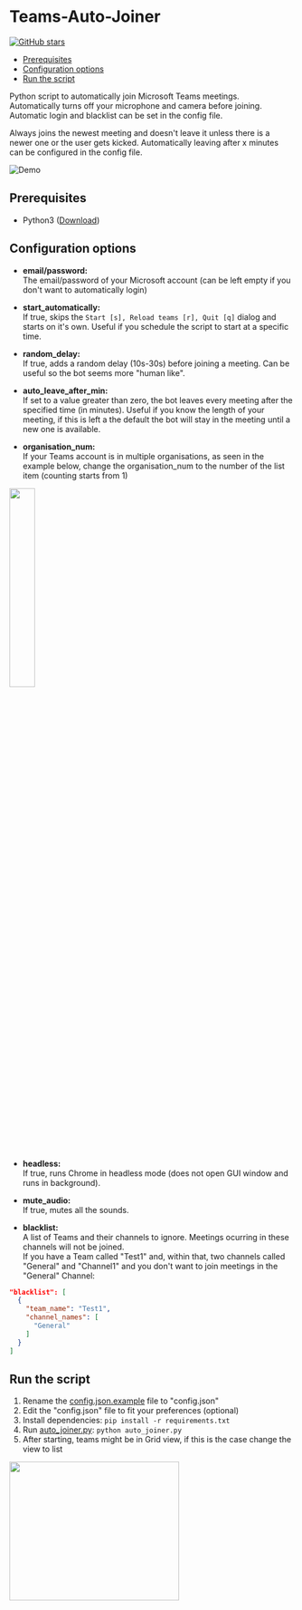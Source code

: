
# Teams-Auto-Joiner  
[![GitHub stars](https://img.shields.io/github/stars/TobiasPankner/Teams-Auto-Joiner.svg?style=social&label=Star)](https://GitHub.com/TobiasPankner/Teams-Auto-Joiner/stargazers/)    


- [Prerequisites](#prerequisites)
-  [Configuration options](#configuration-options)
- [Run the script](#run-the-script)  

Python script to automatically join Microsoft Teams meetings.  
Automatically turns off your microphone and camera before joining. Automatic login and blacklist can be set in the config file.  
  
Always joins the newest meeting and doesn't leave it unless there is a newer one or the user gets kicked. Automatically leaving after x minutes can be configured in the config file.  
  
![Demo](https://imgur.com/VQOJl8w.gif)

## Prerequisites  
  
 - Python3 ([Download](https://www.python.org/downloads/))  
   
## Configuration options  
  
- **email/password:**  
The email/password of your Microsoft account (can be left empty if you don't want to automatically login)  

- **start_automatically:**  
If true, skips the `Start [s], Reload teams [r], Quit [q]` dialog and starts on it's own. Useful if you schedule the script to start at a specific time.  

- **random_delay:**  
If true, adds a random delay (10s-30s) before joining a meeting. Can be useful so the bot seems more "human like".  

- **auto_leave_after_min:**  
If set to a value greater than zero, the bot leaves every meeting after the specified time (in minutes). Useful if you know the length of your meeting, if this is left a the default the bot will stay in the meeting until a new one is available.

- **organisation_num:**     
If your Teams account is in multiple organisations, as seen in the example below, change the organisation_num to the number of the list item (counting starts from 1)  
<img width="30%" src="https://imgur.com/CWpK4wk.png">

- **headless:**     
If true, runs Chrome in headless mode (does not open GUI window and runs in background).

- **mute_audio:**     
If true, mutes all the sounds.

- **blacklist:**  
A list of Teams and their channels to ignore. Meetings ocurring in these channels will not be joined.  
If you have a Team called "Test1" and, within that, two channels called "General" and "Channel1" and you don't want to join meetings in the "General" Channel: 
```json
"blacklist": [  
  {  
    "team_name": "Test1",  
    "channel_names": [  
      "General"
    ]  
  }
]
```
## Run the script  
  
 1. Rename the [config.json.example](config.json.example) file to "config.json"  
 2. Edit the "config.json" file to fit your preferences (optional)  
 3. Install dependencies:   ```pip install -r requirements.txt``` 
 4. Run [auto_joiner.py](auto_joiner.py): `python auto_joiner.py`  
 5. After starting, teams might be in Grid view, if this is the case change the view to list    
<img src="https://i.imgur.com/GODoJYf.png?2" width="300" height="245" />
